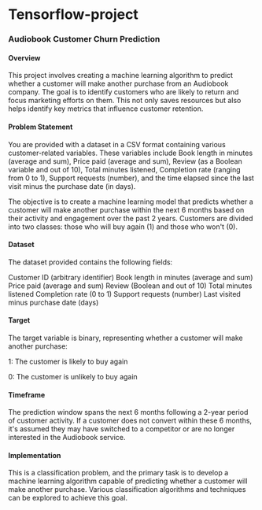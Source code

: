# Tensorflow-project

### Audiobook Customer Churn Prediction
#### Overview
This project involves creating a machine learning algorithm to predict whether a customer will make another purchase from an Audiobook company. The goal is to identify customers who are likely to return and focus marketing efforts on them. This not only saves resources but also helps identify key metrics that influence customer retention.

#### Problem Statement
You are provided with a dataset in a CSV format containing various customer-related variables. These variables include Book length in minutes (average and sum), Price paid (average and sum), Review (as a Boolean variable and out of 10), Total minutes listened, Completion rate (ranging from 0 to 1), Support requests (number), and the time elapsed since the last visit minus the purchase date (in days).

The objective is to create a machine learning model that predicts whether a customer will make another purchase within the next 6 months based on their activity and engagement over the past 2 years. Customers are divided into two classes: those who will buy again (1) and those who won't (0).

#### Dataset
The dataset provided contains the following fields:

Customer ID (arbitrary identifier)
Book length in minutes (average and sum)
Price paid (average and sum)
Review (Boolean and out of 10)
Total minutes listened
Completion rate (0 to 1)
Support requests (number)
Last visited minus purchase date (days)

#### Target
The target variable is binary, representing whether a customer will make another purchase:

1: The customer is likely to buy again

0: The customer is unlikely to buy again

#### Timeframe
The prediction window spans the next 6 months following a 2-year period of customer activity. If a customer does not convert within these 6 months, it's assumed they may have switched to a competitor or are no longer interested in the Audiobook service.

#### Implementation
This is a classification problem, and the primary task is to develop a machine learning algorithm capable of predicting whether a customer will make another purchase. Various classification algorithms and techniques can be explored to achieve this goal.
